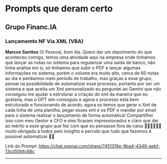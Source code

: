 # Prompts que deram certo

## Grupo Financ.IA

### Lançamemto NF Via XML (VBA)
**Marcos Santtos**
Oi Pessoal, bom dia. Quero dar um depoimento do que aconteceu comigo, temos uma atividade aqui na empresa onde tinhamos que lançar as notas no sistema para regularizar uma saida de banco, não tinha análise em si, só tinhamos que subir o PDF e lançar algumas informações no sistema, porém o volume era muito alto, cerca de 60 notas ao dia e perdiamos meio período de trabalho, mas graças a esse grupo, pensei na possibilidade de automatizar esse processo, portanto por ser um sistema e que aceita um Xml personalizado eu perguntei ao Gemini que não conseguiu me ajudar a estruturar a criação do xml da maneira que eu gostaria, mas o GPT sim conseguiu e agora o processo esta bem estruturado e funcionando de acordo, agora so temos que gerar o Xml de cada linha de uma planilha, pegar esses xml e os PDF e mandar por email para o sistema realizar o lançamento de forma automática! Compartilhei isso com meu Gestor e CFO e eles ficaram impressionados e claro que dei ao mérito a esse grupo que fez com que eu pensasse fora da caixa 👏🏼👏🏼👏🏼 muito obrigado à todos pelo insights e percebi que tudo que fazemos é possível automatizar 🚀🚀

Link do Prompt:
https://chat.openai.com/share/7451316e-9ba4-4346-aebf-13cd50bfc88c

---
